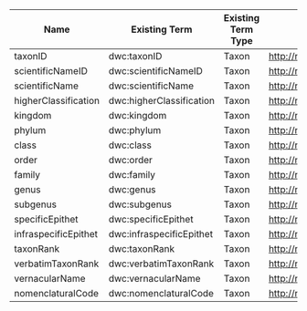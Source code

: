 Name | Existing Term | Existing Term Type | Link to Existing Definition | Format | Constraints | Text Definition | Examples
--- | --- | --- | --- | --- | --- | --- | ---
taxonID | dwc:taxonID | Taxon | http://rs.tdwg.org/dwc/terms/#taxonID | | | |  
scientificNameID | dwc:scientificNameID | Taxon | http://rs.tdwg.org/dwc/terms/#scientificNameID | | | | 
scientificName | dwc:scientificName | Taxon | http://rs.tdwg.org/dwc/terms/#scientificName | | | | 
higherClassification | dwc:higherClassification | Taxon | http://rs.tdwg.org/dwc/terms/#higherClassification | | | | 
kingdom | dwc:kingdom	 | Taxon | http://rs.tdwg.org/dwc/terms/#kingdom | | | | 
phylum | dwc:phylum | Taxon | http://rs.tdwg.org/dwc/terms/#phylum | | | | 
class | dwc:class | Taxon | http://rs.tdwg.org/dwc/terms/#class | | | | 
order | dwc:order | Taxon | http://rs.tdwg.org/dwc/terms/#order | | | | 
family | dwc:family | Taxon | http://rs.tdwg.org/dwc/terms/#family | | | | 
genus | dwc:genus | Taxon | http://rs.tdwg.org/dwc/terms/#genus | | | | 
subgenus | dwc:subgenus | Taxon | http://rs.tdwg.org/dwc/terms/#subgenus | | | | 
specificEpithet | dwc:specificEpithet | Taxon | http://rs.tdwg.org/dwc/terms/#specificEpithet | | | | 
infraspecificEpithet | dwc:infraspecificEpithet | Taxon | http://rs.tdwg.org/dwc/terms/#infraspecificEpithet | | | | 
taxonRank | dwc:taxonRank | Taxon | http://rs.tdwg.org/dwc/terms/#taxonRank | | | | 
verbatimTaxonRank | dwc:verbatimTaxonRank | Taxon | http://rs.tdwg.org/dwc/terms/#verbatimTaxonRank | | | | 
vernacularName | dwc:vernacularName | Taxon | http://rs.tdwg.org/dwc/terms/#vernacularName | | | | 
nomenclaturalCode | dwc:nomenclaturalCode | Taxon | http://rs.tdwg.org/dwc/terms/#nomenclaturalCode | | | | ICN, ICZN 
